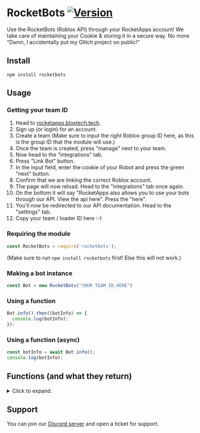 # RocketBots [![Version](https://img.shields.io/badge/version-1.0.4-brightgreen)](https://rocketapps.bloxtech.tech)

Use the RocketBots (Roblox API) through your RocketApps account! We take care of maintaining your Cookie & storing it in a secure way. No more “Damn, I accidentally put my Glitch project on public!”

## Install
`npm install rocketbots`

## Usage

### Getting your team ID
1. Head to [rocketapps.bloxtech.tech](https://rocketapps.bloxtech.tech).
2. Sign up (or login) for an account.
3. Create a team (Make sure to input the right Roblox group ID here, as this is the group ID that the module will use.)
4. Once the team is created, press "manage" next to your team.
5. Now head to the "integrations" tab.
6. Press "Link Bot" button.
7. In the input field, enter the cookie of your Robot and press the green "next" button.
8. Confirm that we are linking the correct Roblox account.
9. The page will now reload. Head to the "integrations" tab once again.
10. On the bottom it will say "RocketApps also allows you to use your bots through our API. View the api here". Press the "here".
11. You'll now be redirected to our API documentation. Head to the "settings" tab.
12. Copy your team / loader ID here :-)

### Requiring the module
```js
const RocketBots = require('rocketbots');
```
(Make sure to run `npm install rocketbots` first! Else this will not work.)

### Making a bot instance
```js
const Bot = new RocketBots("YOUR_TEAM_ID_HERE")
```

### Using a function
```js
Bot.info().then((botInfo) => {
  console.log(botInfo);
});
```

### Using a function (async)
```js
const botInfo = await Bot.info();
console.log(botInfo);
```

## Functions (and what they return)
<details>
  <summary>Click to expand.</summary>
  
  ### .info()
  ```js
  {
    id: '12345', // Bot Roblox id
    name: 'roblox', // Bot Roblox username
    created: '2021-03-01T21:51:27.097Z'
  }
  ```

  ### .getJoinRequests()
  ```js
  [
    {
        requester: {
            userId: 1234,
            username: 'roblox',
            displayName: 'roblox'
        },
        created: "2021-03-03T17:45:02.75Z"
    },
  ]
  ```

  ### .approveJoinRequest(userId)
  ```js
  {
      success: true,
      response: "Successfully accepted users join request."
  }
  ```

  ### .declineJoinRequest(userId)
  ```js
  {
      success: true,
      response: "Successfully declined user from join requests."
  }
  ```

  ### .shout(message)
  ```js
  {
      success: true,
      response: "Successfully shouted to group."
  }
  ```

  ### .messageUser(userId,subject,message)
  ```js
  {
      success: true,
      response: "Successfully sent message to user."
  }
  ```

  ### .messageUser(userId,subject,message)
  ```js
  {
      success: true,
      response: "Successfully sent message to user."
  }
  ```

  ### .rankInGroup(userId,rankId)
  ```js
  {
      success: true,
      response: "Successfully ranked user in group."
  }
  ```

  ### .exile(userId)
  ```js
  {
      success: true,
      response: "Successfully exiled user from group."
  }
  ```

</details>

## Support

You can join our [Discord server](https://discord.gg/6ybaSHpFP3) and open a ticket for support.
